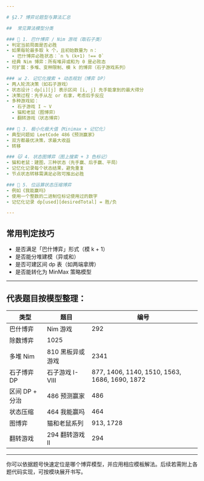 ```yaml
---

# §2.7 博弈论题型与算法汇总

##  常见算法模型分类

### 🎲 1. 巴什博弈 / Nim 游戏（取石子类）
- 判定当前局面是否必胜
- 如果每轮最多取 k 个，且初始数量为 n：
  - 巴什博弈必胜状态：`n % (k+1) !== 0`
- 经典 Nim 博弈：所有堆异或和为 0 是必败态
- 可扩展：多堆、变种限制、模 k 的博弈（石子游戏系列）

### 📊 2. 记忆化搜索 + 动态规划（博弈 DP）
- 两人轮流决策（如石子游戏）
- 状态设计：dp[i][j] 表示区间 [i, j] 先手能拿到的最大得分
- 决策过程：先手从左 or 右拿，考虑后手反应
- 多种游戏如：
  - 石子游戏 I ~ V
  - 猫和老鼠（图博弈）
  - 翻转游戏（状态博弈）

### 🧠 3. 极小化极大值（Minimax + 记忆化）
- 典型问题如 LeetCode 486《预测赢家》
- 双方都最优决策，求最大收益
- 转移

### 🐱 4. 状态图博弈（图上搜索 + 3 色标记）
- 猫和老鼠：建图，三种状态（先手赢、后手赢、平局）
- 记忆化记录每个状态结果，避免重复
- 节点状态转移需满足必败可推出必胜

### 🔢 5. 位运算状态压缩博弈
- 例如《我能赢吗》
- 使用一个整数的二进制位标记使用过的数字
- 记忆化记录 dp[used][desiredTotal] = 胜/负

---
```


##  常用判定技巧

- 是否满足「巴什博弈」形式（模 k + 1）
- 是否能分堆建模（异或和）
- 是否可建区间 dp 表（如两端拿牌）
- 是否能转化为 MinMax 策略模型

---

##  代表题目按模型整理：

| 类型 | 题目 | 编号 |
|------|------|------|
| 巴什博弈 | Nim 游戏 | 292 |
| 除数博弈 | 1025 |
| 多堆 Nim | 810 黑板异或游戏 | 2341 |
| 石子博弈 DP | 石子游戏 I-VIII | 877, 1406, 1140, 1510, 1563, 1686, 1690, 1872 |
| 区间 DP + 分治 | 486 预测赢家 | 486 |
| 状态压缩 | 464 我能赢吗 | 464 |
| 图博弈 | 猫和老鼠系列 | 913, 1728 |
| 翻转游戏 | 294 翻转游戏 II | 294 |

---

你可以依据题号快速定位是哪个博弈模型，并应用相应模板解法。后续若需附上各题代码实现，可按模块展开书写。

